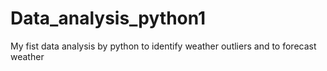 # Data_analysis_python1
My fist data analysis by python to identify weather outliers and to forecast weather
